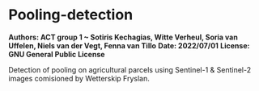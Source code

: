 # Pooling-detection
**Authors: ACT group 1 ~ Sotiris Kechagias, Witte Verheul, Soria van Uffelen, Niels van der Vegt, Fenna van Tillo**
**Date: 2022/07/01**
**License: GNU General Public License**

Detection of pooling on agricultural parcels using Sentinel-1 & Sentinel-2 images comisioned by Wetterskip Fryslan.
